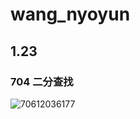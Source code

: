 # wang_nyoyun

## 1.23

### 704 二分查找

![70612036177](E:\wang_nuoyun\wang_nyoyun.assets/1706120361770.png)